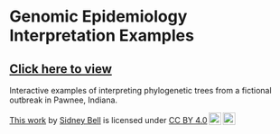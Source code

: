 # Genomic Epidemiology Interpretation Examples

## [Click here to view](https://nextstrain.org/community/narratives/blab/pawnee-examples/)

Interactive examples of interpreting phylogenetic trees from a fictional outbreak in Pawnee, Indiana.

<p xmlns:cc="http://creativecommons.org/ns#" ><a rel="cc:attributionURL" href="https://github.com/blab/pawnee-examples">This work</a> by <a rel="cc:attributionURL dct:creator" property="cc:attributionName" href="https://sidneymbell.science">Sidney Bell</a> is licensed under <a href="http://creativecommons.org/licenses/by/4.0/?ref=chooser-v1" target="_blank" rel="license noopener noreferrer" style="display:inline-block;">CC BY 4.0<img style="height:22px!important;margin-left:3px;vertical-align:text-bottom;" src="https://mirrors.creativecommons.org/presskit/icons/cc.svg?ref=chooser-v1"><img style="height:22px!important;margin-left:3px;vertical-align:text-bottom;" src="https://mirrors.creativecommons.org/presskit/icons/by.svg?ref=chooser-v1"></a></p>

